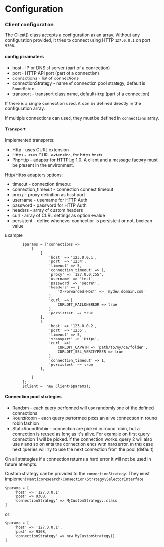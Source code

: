 # Configuration


### Client configuration


The Client() class accepts a configuration as an array. 
Without any configuration provided, it tries to connect using HTTP `127.0.0.1` on port `9306`.


#### config paramaters


*  host -  IP or DNS of server (part of a connection)
*  port -   HTTP API port (part of a connection)
*  connections - list of connections
*  connectionStrategy - name of connection pool strategy, default is `RoundRobin`
*  transport -  transport class name, default `Http` (part of a connection)

If there is a single connection used, it can be defined directly in the configuration array.

If multiple connections can used, they must be defined in `connections` array. 

#### Transport

Implemented transports:

* Http -  uses CURL extension
* Https  -  uses CURL extension, for https hosts
* PhpHttp - adapter for HTTPlug 1.0. A client and a message factory must be present in the environment.

Http/Https adapters options:

*  timeout -  connection timeout
*  connection_timeout - connection connect timeout
*  proxy  -  proxy definition as  host:port
*  username - username for HTTP Auth
*  password - password for HTTP Auth
*  headers - array of custom headers
*  curl - array of CURL settings as option=>value 
*  persistent -  define whenever connection is persistent or not, boolean value

Example:
```
        $params = ['connections'=>
            [
                [
                    'host' => '123.0.0.1',
                    'port' => '1234',
                    'timeout' => 5,
                    'connection_timeout' => 1,
                    'proxy' => '127.0.0.255',
                    'username' => 'test',
                    'password' => 'secret',
                    'headers' => [
                        'X-Forwarded-Host' => 'mydev.domain.com'
                    ],
                    'curl' => [
                        CURLOPT_FAILONERROR => true
                    ],
                    'persistent' => true
                ],
                [
                    'host' => '123.0.0.2',
                    'port' => '1235',
                    'timeout' => 5,
                    'transport' => 'Https',
                    'curl' =>[
                        CURLOPT_CAPATH => 'path/to/my/ca/folder',
                        CURLOPT_SSL_VERIFYPEER => true
                    ],
                    'connection_timeout' => 1,
                    'persistent' => true
                ],

            ]
        ];
        $client =  new Client($params);
```

#### Connection pool strategies


* Random - each query performed will use randomly one of the defined connections
* RoundRobin -  each query performed picks an alive connection in round robin fashion  
* StaticRoundRobin - connection are picked in round robin, but a connection is reused as long as it's alive. For example on first query connection 1 will be picked. If the connection works, query 2 will also use it and so on until the connection ends with hard error. In this case next queries will try to use the next connection from the pool (default)

On all strategies if a connection returns a hard error it will not be used in future attempts.

Custom strategy can be provided to the `connectionStrategy`. They must implement `Manticoresearch\Connection\Strategy\SelectorInterface`

```
$params = [
    'host' => '127.0.0.1',
    'post' => 9308,
    'connectionStrategy' => MyCustomStrategy::class
]
```
or 
```
$params = [
    'host' => '127.0.0.1',
    'post' => 9308,
    'connectionStrategy' => new MyCustomStrategy()
]
```
